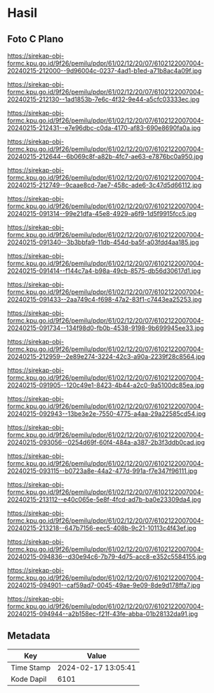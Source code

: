 # Hasil

## Foto C Plano

https://sirekap-obj-formc.kpu.go.id/9f26/pemilu/pdpr/61/02/12/20/07/6102122007004-20240215-212000--9d96004c-0237-4ad1-b1ed-a71b8ac4a09f.jpg

https://sirekap-obj-formc.kpu.go.id/9f26/pemilu/pdpr/61/02/12/20/07/6102122007004-20240215-212130--1ad1853b-7e6c-4f32-9e44-a5cfc03333ec.jpg

https://sirekap-obj-formc.kpu.go.id/9f26/pemilu/pdpr/61/02/12/20/07/6102122007004-20240215-212431--e7e96dbc-c0da-4170-af83-690e8690fa0a.jpg

https://sirekap-obj-formc.kpu.go.id/9f26/pemilu/pdpr/61/02/12/20/07/6102122007004-20240215-212644--6b069c8f-a82b-4fc7-ae63-e7876bc0a950.jpg

https://sirekap-obj-formc.kpu.go.id/9f26/pemilu/pdpr/61/02/12/20/07/6102122007004-20240215-212749--9caae8cd-7ae7-458c-ade6-3c47d5d66112.jpg

https://sirekap-obj-formc.kpu.go.id/9f26/pemilu/pdpr/61/02/12/20/07/6102122007004-20240215-091314--99e21dfa-45e8-4929-a6f9-1d5f9915fcc5.jpg

https://sirekap-obj-formc.kpu.go.id/9f26/pemilu/pdpr/61/02/12/20/07/6102122007004-20240215-091340--3b3bbfa9-11db-454d-ba5f-a03fdd4aa185.jpg

https://sirekap-obj-formc.kpu.go.id/9f26/pemilu/pdpr/61/02/12/20/07/6102122007004-20240215-091414--f144c7a4-b98a-49cb-8575-db56d30617d1.jpg

https://sirekap-obj-formc.kpu.go.id/9f26/pemilu/pdpr/61/02/12/20/07/6102122007004-20240215-091433--2aa749c4-f698-47a2-83f1-c7443ea25253.jpg

https://sirekap-obj-formc.kpu.go.id/9f26/pemilu/pdpr/61/02/12/20/07/6102122007004-20240215-091734--134f98d0-fb0b-4538-9198-9b699945ee33.jpg

https://sirekap-obj-formc.kpu.go.id/9f26/pemilu/pdpr/61/02/12/20/07/6102122007004-20240215-212959--2e89e274-3224-42c3-a90a-2239f28c8564.jpg

https://sirekap-obj-formc.kpu.go.id/9f26/pemilu/pdpr/61/02/12/20/07/6102122007004-20240215-091905--120c49e1-8423-4b44-a2c0-9a5100dc85ea.jpg

https://sirekap-obj-formc.kpu.go.id/9f26/pemilu/pdpr/61/02/12/20/07/6102122007004-20240215-092943--13be3e2e-7550-4775-a4aa-29a22585cd54.jpg

https://sirekap-obj-formc.kpu.go.id/9f26/pemilu/pdpr/61/02/12/20/07/6102122007004-20240215-093056--0254d69f-60f4-484a-a387-2b3f3ddb0cad.jpg

https://sirekap-obj-formc.kpu.go.id/9f26/pemilu/pdpr/61/02/12/20/07/6102122007004-20240215-093115--b0723a8e-44a2-477d-991a-f7e347f96111.jpg

https://sirekap-obj-formc.kpu.go.id/9f26/pemilu/pdpr/61/02/12/20/07/6102122007004-20240215-213112--e40c065e-5e8f-4fcd-ad7b-ba0e23309da4.jpg

https://sirekap-obj-formc.kpu.go.id/9f26/pemilu/pdpr/61/02/12/20/07/6102122007004-20240215-213218--647b7156-eec5-408b-9c21-10113c4f43ef.jpg

https://sirekap-obj-formc.kpu.go.id/9f26/pemilu/pdpr/61/02/12/20/07/6102122007004-20240215-094836--d30e94c6-7b79-4d75-acc8-e352c5584155.jpg

https://sirekap-obj-formc.kpu.go.id/9f26/pemilu/pdpr/61/02/12/20/07/6102122007004-20240215-094901--caf59ad7-0045-49ae-9e09-8de9d178ffa7.jpg

https://sirekap-obj-formc.kpu.go.id/9f26/pemilu/pdpr/61/02/12/20/07/6102122007004-20240215-094944--a2b158ec-f21f-43fe-abba-01b28132da91.jpg


## Metadata

| Key        | Value               |
| ---------- | ------------------- |
| Time Stamp | 2024-02-17 13:05:41 |
| Kode Dapil | 6101                |



